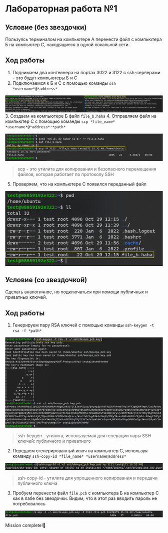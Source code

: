 # Лабораторная работа №1

## Условие (без звездочки)
Пользуясь терминалом на компьютере А перенести файл с компьютера Б на компьютер С, находящиеся в одной локальной сети.

## Ход работы
1. Поднимаем два контейнера на портах 3022 и 3122 с ssh-серверами - это будут компьютеры Б и С
2. Подключаемся к Б и С с помощью команды `ssh *username*@*address*`

![img.png](screenshots/img.png)
3. Создаем на компьютере Б файл `file_b.haha`
4. Отправляем файл на компьютер С с помощью команды `scp *file_name* *username*@*address*:*path*`

![img_1.png](screenshots/img_1.png)

> scp - это утилита для копирования и безопасного перемещения файлов, которая работает по протоколу SSH

5. Проверяем, что на компьютере С появился переданный файл

![img_2.png](screenshots/img_2.png)


## Условие (со звездочкой)
Сделать аналогичное, но подключаться при помощи публичных и приватных ключей.

## Ход работы
1. Генерируем пару RSA ключей с помощью команды `ssh-keygen -t rsa -f *path*` 

![img_3.png](screenshots/img_3.png)

> ssh-keygen - утилита, используемая для генерации пары SSH ключей: публичного и приватного

2. Передаем сгенерированный ключ на компьютер С, используя команду `ssh-copy-id *file_name* *username@address*`

![img_4.png](screenshots/img_4.png)

> ssh-copy-id - утилита для упрощенного копирования и передачи публичного ключа

3. Пробуем перенести файл `file.pcb` с компьютера Б на компьютер С как в лабе без звездочки. 
Видим, что в этот раз вводить пароль не потребовалось

![img_5.png](screenshots/img_5.png)

Mission complete!🐳
